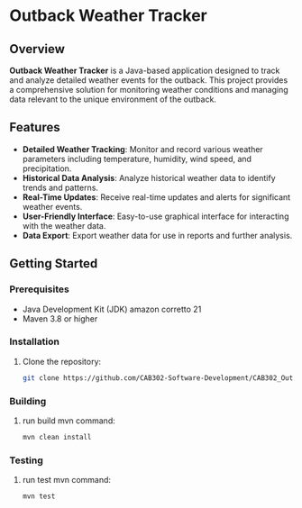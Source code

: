 # Outback Weather Tracker

## Overview

**Outback Weather Tracker** is a Java-based application designed to track and analyze detailed weather events for the outback. This project provides a comprehensive solution for monitoring weather conditions and managing data relevant to the unique environment of the outback.

## Features

- **Detailed Weather Tracking**: Monitor and record various weather parameters including temperature, humidity, wind speed, and precipitation.
- **Historical Data Analysis**: Analyze historical weather data to identify trends and patterns.
- **Real-Time Updates**: Receive real-time updates and alerts for significant weather events.
- **User-Friendly Interface**: Easy-to-use graphical interface for interacting with the weather data.
- **Data Export**: Export weather data for use in reports and further analysis.

## Getting Started

### Prerequisites

- Java Development Kit (JDK) amazon corretto 21
- Maven 3.8 or higher

### Installation

1. Clone the repository:
   ```bash
   git clone https://github.com/CAB302-Software-Development/CAB302_OutbackWeatherTracker.git

### Building

1. run build mvn command:
   ```bash
   mvn clean install

### Testing

1. run test mvn command:
   ```bash
   mvn test
